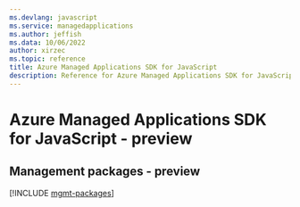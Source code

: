 ```yaml
---
ms.devlang: javascript
ms.service: managedapplications
ms.author: jeffish
ms.data: 10/06/2022
author: xirzec
ms.topic: reference
title: Azure Managed Applications SDK for JavaScript
description: Reference for Azure Managed Applications SDK for JavaScript
---
```

# Azure Managed Applications SDK for JavaScript - preview

## Management packages - preview
[!INCLUDE [mgmt-packages](managed-applications-mgmt-index.md)]
